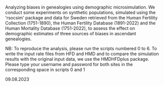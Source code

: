 Analyzing biases in genealogies using demographic microsimulation.
We conduct some experiments on synthetic populations, simulated using the 'rsocsim' package and data for Sweden retrieved from the Human Fertility Collection (1751-1890), the Human Fertility Database (1891-2022) and the Human Mortality Database (1751-2022), to assess the effect on demographic estimates of three sources of biases in ascendant genealogies.

NB:
To reproduce the analysis, please run the scripts numbered 0 to 6. 
To write the input rate files from HFD and HMD and to compare the simulation results with the original input data, 
we use the HMDHFDplus package. 
Please type your username and password for both sites in the corresponding space in scripts 0 and 1 

09.08.2023